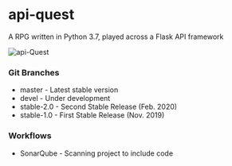 # api-quest
A RPG written in Python 3.7, played across a Flask API framework

![api-Quest](https://repository-images.githubusercontent.com/224587054/88c66780-7139-11ea-8bcc-816822477729)

### Git Branches
- master - Latest stable version
- devel - Under development
- stable-2.0 - Second Stable Release (Feb. 2020)
- stable-1.0 - First Stable Release (Nov. 2019)


### Workflows
- SonarQube - Scanning project to include code
